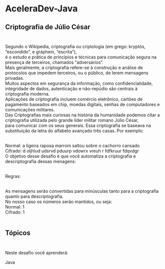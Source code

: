 # AceleraDev-Java

## Criptografia de Júlio César <br><br>
Segundo o Wikipedia, criptografia ou criptologia (em grego: kryptós, “escondido”, e gráphein, “escrita”),<br>
é o estudo e prática de princípios e técnicas para comunicação segura na presença de terceiros, chamados “adversários”.<br>
Mais geralmente, a criptografia refere-se à construção e análise de protocolos que impedem terceiros, ou o público, de lerem mensagens privadas. <br>
Muitos aspectos em segurança da informação, como confidencialidade, integridade de dados, autenticação e não-repúdio são centrais à criptografia moderna. <br>
Aplicações de criptografia incluem comércio eletrônico, cartões de pagamento baseados em chip, moedas digitais, senhas de computadores e comunicações militares.<br>
Das Criptografias mais curiosas na história da humanidade podemos citar a criptografia utilizada pelo grande líder militar romano Júlio César, <br>para comunicar com os seus generais. Essa criptografia se baseava na substituição da letra do alfabeto avançado três casas. Por exemplo:<br><br>

Normal: a ligeira raposa marrom saltou sobre o cachorro cansado<br>
Cifrado: d oljhlud udsrvd pduurp vdowrx vreuh r fdfkruur fdqvdgr<br>
O objetivo desse desafio é que você automatiza a criptografia e descriptografia dessas menagens:<br><br>

Regras:<br><br>

As mensagens serão convertidas para minúsculas tanto para a criptografia quanto para descriptografia.<br>
No nosso caso os números serão mantidos, ou seja:<br>
Normal: 1<br>
Cifrado: 1<br><br>
## Tópicos<br><br>
Neste desafio você aprenderá:<br>

Java
